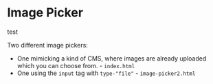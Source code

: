 # Image Picker

test


Two different image pickers:
- One mimicking a kind of CMS, where images are already uploaded which you can choose from.  - `index.html`
- One using the `input` tag with `type-"file"` - `image-picker2.html`
